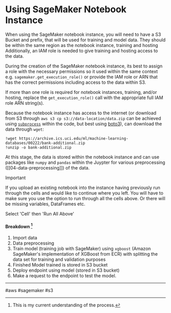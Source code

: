 # Using SageMaker Notebook Instance

When using the SageMaker notebook instance, you will need to have a S3 Bucket and prefix, that will be used for training and model data. They should be within the same region as the notebook instance, training and hosting Additionally, an IAM role is needed to give training and hosting access to the data.

During the creation of the SageMaker notebook instance, its best to assign a role with the necessary permissions so it used within the same context e.g. `sagemaker.get_execution_role()` or provide the IAM role or ARN that has the correct permissions including access to the data within S3.

If more than one role is required for notebook instances, training, and/or hosting, replace the `get_execution_role()` call with the appropriate full IAM role ARN string(s).

Because the notebook instance has access to the internet (or download from S3 through `aws s3 cp s3://data-location/data.zip` can be achieved using [`subprocess`](https://docs.python.org/3/library/subprocess.html) within the code, but best using [boto3](https://boto3.amazonaws.com/v1/documentation/api/latest/index.html)), can download the data through `wget`:

```shell
!wget https://archive.ics.uci.edu/ml/machine-learning-databases/00222/bank-additional.zip
!unzip -o bank-additional.zip
```

At this stage, the data is stored within the notebook instance and can use packages like `numpy` and `pandas` within the Juypter for various preprocessing ([[04-data-preprocessing]]) of the data.


> [!IMPORTANT]
> If you upload an existing notebook into the instance having previously run through the cells and would like to continue where you left. You will have to make sure you use the option to run through all the cells above. Or there will be missing variables, DataFrames etc.
> 
> Select 'Cell' then 'Run All Above'

#### Breakdown [^1]

1. Import data
2. Data preprocessing
3. Train model (training job with SageMaker) using `xgboost` (Amazon SageMaker's implementation of XGBoost from ECR) with splitting the data set for training and validation purposes
4. Finished Model trained is stored in S3 bucket 
5. Deploy endpoint using model (stored in S3 bucket)
6. Make a request to the endpoint to test the model.

[^1]: This is my current understanding of the process.

---

#aws #sagemaker #s3
